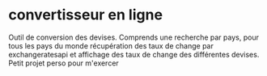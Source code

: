 # convertisseur en ligne
Outil de conversion des devises.
Comprends une recherche par pays, pour tous les pays du monde
récupération des taux de change par exchangeratesapi et affichage des taux de change des différentes devises.
Petit projet perso pour m'exercer
